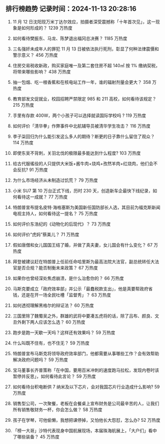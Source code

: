 
## 排行榜趋势 记录时间：2024-11-13 20:28:16
  
  1. 11 月 12 日沈阳现万米丁达尔效应，拍摄者深受震撼称「十年首次见」，这一现象是如何形成的？ 1239 万热度
    
  2. 如何看待樊振东、马龙、陈梦退出福冈总决赛？ 1185 万热度
    
  3. 三名强奸未成年人的罪犯 11 月 13 日被依法执行死刑，彰显了何种法律震慑和警示意义？ 456 万热度
    
  4. 住房交易税收新政，购买家庭唯一及第二套住房不超 140㎡ 按 1% 缴纳契税，将带来哪些影响？ 438 万热度
    
  5. 抽一包烟、吃一根香蕉和在核电站工作一年，谁的辐射剂量会更大？ 358 万热度
    
  6. 教育部发文促就业，校园招聘严禁限定 985 和 211 高校，如何看待该规定？ 215 万热度
    
  7. 手里有存款 400W，两个小孩子可以选择就读国际学校吗 ? 119 万热度
    
  8. 如何评价「清华拳」作弊事件中北航辅导员被清华学生攻击？ 116 万热度
    
  9. 李子柒回归为什么能引发这么多人的期待？断更的日子靠什么留住了观众？ 114 万热度
    
  10. 即使东吴不背刺，关羽北伐的极限最多能达到什么程度? 103 万热度
    
  11. 给古代服徭役的人只提供大米饭+酱牛肉+烧鸡+孜然羊肉+红烧肉，他们会不会反抗? 91 万热度
    
  12. 为什么市场经济从未制造过饥荒？ 79 万热度
    
  13. 小米 SU7 第 10 万台正式下线，历时 230 天，创造新车企最快下线纪录，如何看待这一成就？ 77 万热度
    
  14. 特朗普宣布提名皮特·海格塞斯为美国新任国防部长人选，其目前为福克斯新闻电视主持人，如何看待这一提名？ 75 万热度
    
  15. 如何评价东浩纪的《动物化的后现代》？ 73 万热度
    
  16. 如何评价“虎妈”蔡美儿？ 71 万热度
    
  17. 假如唐僧和女儿国国王结了婚，并做了真夫妻，女儿国会有什么变化？ 67 万热度
    
  18. 拜登被建议赶在特朗普上任前任命哈里斯为最高法院大法官，副总统转任大法官是否合规？能否制衡未来政策？ 67 万热度
    
  19. 如果你也曾经深处焦虑崩溃，是什么治愈你的？ 66 万热度
    
  20. 马斯克要成立「政府效率部」并公示「最蠢税款支出」，他是真要帮政府省钱，还是在开一场全民吐槽「监督秀」？ 63 万热度
    
  21. 如何透彻理解黑格尔的辩证法？ 60 万热度
    
  22. 三国里除了魏蜀吴之外，群雄的武将中要凑五虎将的话，除了吕布、颜良、文丑外剩下两人应该怎么选？ 60 万热度
    
  23. 跑步是跑一天歇一天吗？这样还有效果吗？ 59 万热度
    
  24. 什么叫既不住有，也不住无？ 59 万热度
    
  25. 特朗普宣布马斯克将领导政府效率部门，他都需要从事哪些工作？会有效帮助解决政府问题吗？ 59 万热度
    
  26. 宝马董事长齐普策称「在中国，要用百米冲刺的速度跑马拉松，发现内卷时该暂停并反思」，如何看待此言论？ 59 万热度
    
  27. 如何看待台积电断供 7 纳米及以下芯片，会对我国芯片行业造成什么影响? 59 万热度
    
  28. 销售型公司，一次聚餐，老板在会餐桌上宣布财务是公司最辛苦的人，让我们所有销售敬财务一杯，你会怎么做？ 58 万热度
    
  29. 孩子在学琴，可他偷懒，我想把课停掉，又怕他长大怨怼，怎么办? 52 万热度
    
  30. 「榜一大哥」沙特代表现身中国航展现场，本届珠海航展上，「大户们」看中了哪些装备？ 45 万热度
    